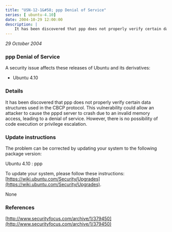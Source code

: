 ```yaml
---
title: "USN-12-1&#58; ppp Denial of Service"
series: [ ubuntu-4.10]
date: 2004-10-29 12:00:00
description: |
    It has been discovered that ppp does not properly verify certain data structures used in the CBCP protocol. This vulnerability could allow an attacker to cause the pppd server to crash due to an invalid memory access, leading to a denial of service. However, there is no possibility of code execution or privilege escalation.
--- 
```

 
 

*29 October 2004*

### ppp Denial of Service

A security issue affects these releases of Ubuntu and its derivatives:

* Ubuntu 4.10

### Details

It has been discovered that ppp does not properly verify certain data structures used in the CBCP protocol. This vulnerability could allow an attacker to cause the pppd server to crash due to an invalid memory access, leading to a denial of service. However, there is no possibility of code execution or privilege escalation.

### Update instructions

The problem can be corrected by updating your system to the following package version:

Ubuntu 4.10
 : ppp 

To update your system, please follow these instructions: [https://wiki.ubuntu.com/Security/Upgrades](https://wiki.ubuntu.com/Security/Upgrades).

None

### References

 
 [http://www.securityfocus.com/archive/1/379450](http://www.securityfocus.com/archive/1/379450)
 

